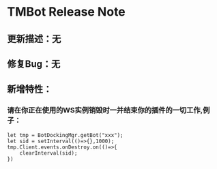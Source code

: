 # TMBot Release Note

## 更新描述：无

## 修复Bug：无

## 新增特性：

### 请在你正在使用的WS实例销毁时一并结束你的插件的一切工作,例子：

```
let tmp = BotDockingMgr.getBot("xxx");
let sid = setInterval(()=>{},1000);
tmp.Client.events.onDestroy.on(()=>{
    clearInterval(sid);
})
```

